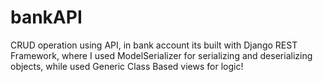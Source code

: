 # bankAPI
CRUD operation using API, in bank account 
its built with Django REST Framework, where I used ModelSerializer for serializing and deserializing objects, while used Generic Class Based views for logic!

